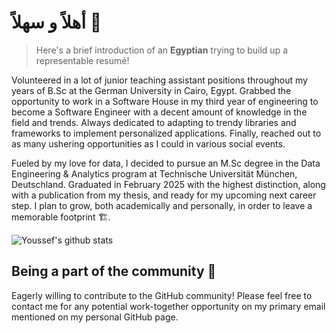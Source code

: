 # أهلاً و سهلاً 👋



> Here's a brief introduction of an **Egyptian** trying to build up a representable resumé!

Volunteered in a lot of junior teaching assistant positions throughout my years of B.Sc at the German University in Cairo, Egypt. Grabbed the opportunity to work in a Software House in my third year of engineering to become a Software Engineer with a decent amount of knowledge in the field and trends. Always dedicated to adapting to trendy libraries and frameworks to implement personalized applications. Finally, reached out to as many ushering opportunities as I could in various social events.

Fueled by my love for data, I decided to pursue an M.Sc degree in the Data Engineering & Analytics program at Technische Universität München, Deutschland. Graduated in February 2025 with the highest distinction, along with a publication from my thesis, and ready for my upcoming next career step. I plan to grow, both academically and personally, in order to leave a memorable footprint 🏗️.


![Youssef's github stats](https://github-readme-stats-wheat-eta.vercel.app/api?username=ylkhayat&count_private=true&include_all_commits=true&show_icons=true&theme=radical)

## Being a part of the community 🌠

Eagerly willing to contribute to the GitHub community!
Please feel free to contact me for any potential work-together opportunity on my primary email mentioned on my personal GitHub page.
